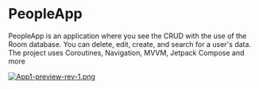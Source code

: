 # PeopleApp
PeopleApp is an application where you see the CRUD with the use of the Room database. You can delete, edit, create, and search for a user's data. The project uses Coroutines, Navigation, MVVM, Jetpack Compose and more


[![App1-preview-rev-1.png](https://i.postimg.cc/BvGTDw0k/App1-preview-rev-1.png)](https://postimg.cc/68Y4xcTf)
